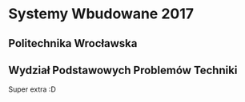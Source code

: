 # Systemy Wbudowane 2017

## Politechnika Wrocławska
## Wydział Podstawowych Problemów Techniki

Super extra :D
